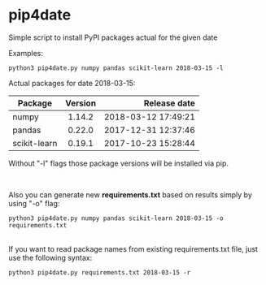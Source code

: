 # pip4date
Simple script to install PyPI packages actual for the given date

Examples:

`python3 pip4date.py numpy pandas scikit-learn 2018-03-15 -l`


Actual packages for date 2018-03-15:

| Package   |      Version      |  Release date |
|----------|:-------------:|------:|
| numpy |  1.14.2 | 2018-03-12 17:49:21 |
| pandas |    0.22.0   |   2017-12-31 12:37:46 |
| scikit-learn | 0.19.1 |    2017-10-23 15:28:44 |

Without "-l" flags those package versions will be installed via pip.

<br>

Also you can generate new **requirements.txt** based on results simply by using "-o" flag:

`python3 pip4date.py numpy pandas scikit-learn 2018-03-15 -o requirements.txt`

<br>
If you want to read package names from existing requirements.txt file, just use the following syntax:

`python3 pip4date.py requirements.txt 2018-03-15 -r`
